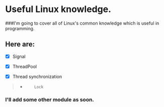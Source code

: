 #  Useful Linux knowledge. 

###I'm going to cover all of Linux's common knowledge which is useful in programming.

## Here are:   
    
- [x]  Signal
    
- [x]  ThreadPool

- [x]  Thread synchronization
>*         Lock


### I'll add some other module as soon.

